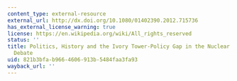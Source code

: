 ```yaml
---
content_type: external-resource
external_url: http://dx.doi.org/10.1080/01402390.2012.715736
has_external_license_warning: true
license: https://en.wikipedia.org/wiki/All_rights_reserved
status: ''
title: Politics, History and the Ivory Tower-Policy Gap in the Nuclear Proliferation
  Debate
uid: 821b3bfa-b966-4606-913b-5484faa3fa93
wayback_url: ''
---
```

